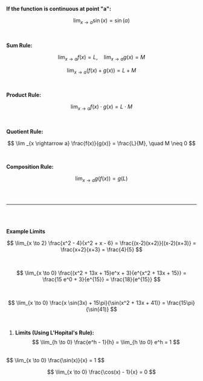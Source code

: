 **If the function is continuous at point "a":**

$$
\lim _{x \rightarrow a} \sin (x) = \sin (a)
$$

<br>

**Sum Rule:**

$$
\lim _{x \rightarrow a} f(x) = L, \quad \lim _{x \rightarrow a} g(x) = M
$$

$$
\lim _{x \rightarrow a}(f(x) + g(x)) = L + M
$$

<br>

**Product Rule:**

$$
\lim _{x \rightarrow a} f(x) \cdot g(x) = L \cdot M
$$

<br>

**Quotient Rule:**

$$
\lim _{x \rightarrow a} \frac{f(x)}{g(x)} = \frac{L}{M}, \quad M \neq 0
$$

<br>

**Composition Rule:**

$$
\lim _{x \rightarrow a} g(f(x)) = g(L)
$$
<br>
<br>

___

<br>
<br>

**Example Limits**

$$
\lim_{x \to 2} \frac{x^2 - 4}{x^2 + x - 6} = \frac{(x-2)(x+2)}{(x-2)(x+3)} = \frac{x+2}{x+3} = \frac{4}{5}
$$

<br>

$$
\lim_{x \to 0} \frac{(x^2 + 13x + 15)e^x + 3}{e^{x^2 + 13x + 15}} = \frac{15 e^0 + 3}{e^{15}} = \frac{18}{e^{15}}
$$

<br>

$$
\lim_{x \to 0} \frac{x \sin(3x) + 15\pi}{\sin(x^2 + 13x + 41)} = \frac{15\pi}{\sin(41)}
$$

<br>

1. **Limits (Using L'Hopital's Rule):**
$$
\lim_{h \to 0} \frac{e^h - 1}{h} = \lim_{h \to 0} e^h = 1
$$
<br>
$$
\lim_{x \to 0} \frac{\sin(x)}{x} = 1
$$

<br>

$$
\lim_{x \to 0} \frac{\cos(x) - 1}{x} = 0
$$